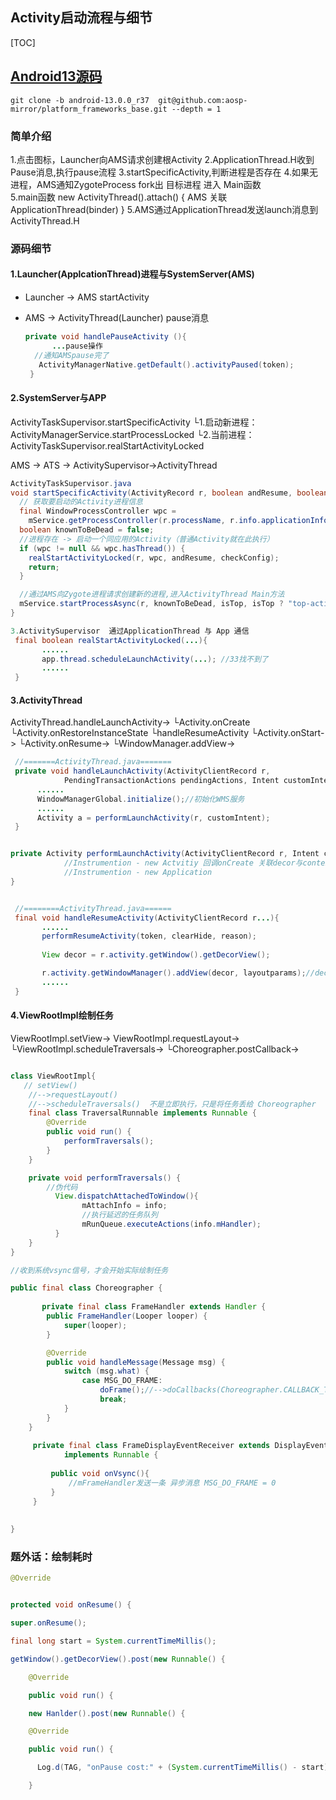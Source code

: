## Activity启动流程与细节

[TOC]

## [Android13源码](https://github.com/aosp-mirror/platform_frameworks_base/releases/tag/android-13.0.0_r37)

```shell
git clone -b android-13.0.0_r37  git@github.com:aosp-mirror/platform_frameworks_base.git --depth = 1
```

### 简单介绍

1.点击图标，Launcher向AMS请求创建根Activity
2.ApplicationThread.H收到Pause消息,执行pause流程
3.startSpecificActivity,判断进程是否存在
4.如果无进程，AMS通知ZygoteProcess  fork出 目标进程 进入 Main函数  
5.main函数 new ActivityThread().attach() { AMS 关联 ApplicationThread(binder) }
5.AMS通过ApplicationThread发送launch消息到ActivityThread.H

### 源码细节

#### 1.Launcher(ApplcationThread)进程与SystemServer(AMS)

- Launcher -> AMS     startActivity

- AMS -> ActivityThread(Launcher)   pause消息
  ```java
  private void handlePauseActivity (){
  		...pause操作
  	//通知AMSpause完了
     ActivityManagerNative.getDefault().activityPaused(token);
   }                 
  ```

#### 2.SystemServer与APP

ActivityTaskSupervisor.startSpecificActivity
 └1.启动新进程：ActivityManagerService.startProcessLocked 
 └2.当前进程：ActivityTaskSupervisor.realStartActivityLocked

AMS -> ATS -> ActivitySupervisor->ActivityThread 

```java
ActivityTaskSupervisor.java
void startSpecificActivity(ActivityRecord r, boolean andResume, boolean checkConfig) {
  // 获取要启动的Activity进程信息
  final WindowProcessController wpc =
    mService.getProcessController(r.processName, r.info.applicationInfo.uid);
  boolean knownToBeDead = false;
  //进程存在 -> 启动一个同应用的Activity（普通Activity就在此执行）
  if (wpc != null && wpc.hasThread()) {
    realStartActivityLocked(r, wpc, andResume, checkConfig);
	return;		
  }

  //通过AMS向Zygote进程请求创建新的进程,进入ActivityThread Main方法
  mService.startProcessAsync(r, knownToBeDead, isTop, isTop ? "top-activity" : "activity");
}

3.ActivitySupervisor  通过ApplicationThread 与 App 通信
 final boolean realStartActivityLocked(...){
       ......
       app.thread.scheduleLaunchActivity(...); //33找不到了
       ......
 }
```



#### 3.ActivityThread

ActivityThread.handleLaunchActivity->
    └Activity.onCreate
    └Activity.onRestoreInstanceState
	└handleResumeActivity
       └Activity.onStart->
       └Activity.onResume->
       └WindowManager.addView->

```java
 //=======ActivityThread.java=======
 private void handleLaunchActivity(ActivityClientRecord r,
            PendingTransactionActions pendingActions, Intent customIntent）{
      ......
      WindowManagerGlobal.initialize();//初始化WMS服务
      ......
      Activity a = performLaunchActivity(r, customIntent);
 }


private Activity performLaunchActivity(ActivityClientRecord r, Intent customIntent) {
    		//Instrumention - new Actvitiy 回调onCreate 关联decor与contentview
    		//Instrumention - new Application
}


 //========ActivityThread.java======
 final void handleResumeActivity(ActivityClientRecord r...){
       ......
       performResumeActivity(token, clearHide, reason);
     
       View decor = r.activity.getWindow().getDecorView();

       r.activity.getWindowManager().addView(decor, layoutparams);//decor添加到window
       ......
 }

```

#### 4.ViewRootImpl绘制任务

ViewRootImpl.setView->
ViewRootImpl.requestLayout->
 └ViewRootImpl.scheduleTraversals->
 └Choreographer.postCallback->

```java

class ViewRootImpl{
   // setView()
    //-->requestLayout()
    //-->scheduleTraversals()  不是立即执行，只是将任务丢给 Choreographer 
    final class TraversalRunnable implements Runnable {
        @Override
        public void run() {
            performTraversals();
        }
    }

    private void performTraversals() {
        //伪代码
		  View.dispatchAttachedToWindow(){
             	mAttachInfo = info;
				//执行延迟的任务队列	
              	mRunQueue.executeActions(info.mHandler);
          }
    }
}

//收到系统vsync信号，才会开始实际绘制任务

public final class Choreographer {
    
	   private final class FrameHandler extends Handler {
        public FrameHandler(Looper looper) {
            super(looper);
        }

        @Override
        public void handleMessage(Message msg) {
            switch (msg.what) {
                case MSG_DO_FRAME:
                    doFrame();//-->doCallbacks(Choreographer.CALLBACK_TRAVERSAL);
                    break;
            }
        }
    }
	
     private final class FrameDisplayEventReceiver extends DisplayEventReceiver
            implements Runnable {
         
         public void onVsync(){
             //mFrameHandler发送一条 异步消息 MSG_DO_FRAME = 0
         }
     }
    
    
}
```



### 题外话：绘制耗时

```java
@Override


protected void onResume() {

super.onResume();

final long start = System.currentTimeMillis();

getWindow().getDecorView().post(new Runnable() {

    @Override

    public void run() {

    new Hanlder().post(new Runnable() {

    @Override

    public void run() {

      Log.d(TAG, "onPause cost:" + (System.currentTimeMillis() - start));

    }
```